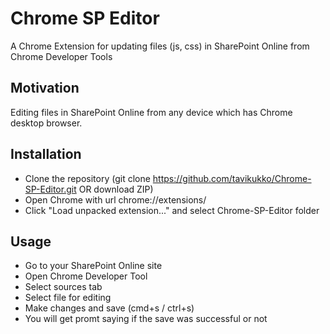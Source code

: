 # Chrome SP Editor

A Chrome Extension for updating files (js, css) in SharePoint Online from Chrome Developer Tools

## Motivation

Editing files in SharePoint Online from any device which has Chrome desktop browser.

## Installation

* Clone the repository (git clone https://github.com/tavikukko/Chrome-SP-Editor.git OR download ZIP)
* Open Chrome with url chrome://extensions/
* Click "Load unpacked extension..." and select Chrome-SP-Editor folder

## Usage

* Go to your SharePoint Online site
* Open Chrome Developer Tool
* Select sources tab
* Select file for editing
* Make changes and save (cmd+s / ctrl+s)
* You will get promt saying if the save was successful or not
